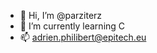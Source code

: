 - 👋 Hi, I’m @parziterz
- 🌱 I’m currently learning C
- 📫 adrien.philibert@epitech.eu 

<!---
parziterz/parziterz is a ✨ special ✨ repository because its `README.md` (this file) appears on your GitHub profile.
You can click the Preview link to take a look at your changes.
--->
